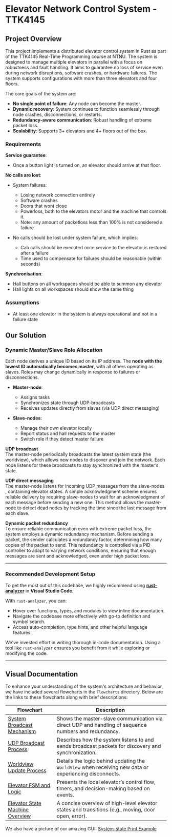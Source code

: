 # Elevator Network Control System - TTK4145

## Project Overview
This project implements a distributed elevator control system in Rust as part of the TTK4145 Real-Time Programming course at NTNU. The system is designed to manage multiple elevators in parallel with a focus on robustness and fault handling. It aims to guarantee no loss of service even during network disruptions, software crashes, or hardware failures. The system supports configurations with more than three elevators and four floors.

The core goals of the system are:
- **No single point of failure**: Any node can become the master.
- **Dynamic recovery**: System continues to function seamlessly through node crashes, disconnections, or restarts.
- **Redundancy-aware communication**: Robust handling of extreme packet loss.
- **Scalability**: Supports 3+ elevators and 4+ floors out of the box.


### Requirements
**Service guarantee**:  
- Once a button light is turned on, an elevator should arrive at that floor.  

**No calls are lost**:
- System failures: 
    - Losing network connection entirely
    - Software crashes
    - Doors that wont close
    - Powerloss, both to the elevators motor and the machine that controls it.
    - Note: any amount of packetloss less than 100% is not considered a failure 

- No calls should be lost under system failure, which implies:
    - Cab calls should be executed once service to the elevator is restored after a failure
    - Time used to compensate for failures should be reasonable (within seconds)

**Synchronisation**:
- Hall buttons on all workspaces should be able to summon any elevator
- Hall lights on all workspaces should show the same thing


### Assumptions
- At least one elevator in the system is always operational and not in a failure state


## Our Solution

### Dynamic Master/Slave Role Allocation
Each node derives a unique ID based on its IP address. The **node with the lowest ID automatically becomes master**, with all others operating as slaves. Roles may change dynamically in response to failures or disconnections.

- **Master-node**:
  - Assigns tasks
  - Synchronizes state through UDP-broadcasts
  - Receives updates directly from slaves (via UDP direct messaging)

- **Slave-nodes**:
  - Manage their own elevator locally
  - Report status and hall requests to the master
  - Switch role if they detect master failure


**UDP broadcast**  
The master-node periodically broadcasts the latest system state (the worldview), which allows new nodes to discover and join the network. Each node listens for these broadcasts to stay synchronized with the master’s state.

**UDP direct messaging**  
The master-node listens for incoming UDP messages from the slave-nodes , containing elevator states. A simple acknowledgment scheme ensures reliable delivery by requiring slave-nodes  to wait for an acknowledgment of each message before sending a new one. This method allows the master-node to detect dead nodes by tracking the time since the last message from each slave. 

**Dynamic packet redundancy**  
To ensure reliable communication even with extreme packet loss, the system employs a dynamic redundancy mechanism. Before sending a packet, the sender calculates a redundancy factor, determining how many copies of the packet to send. This redundancy is controlled via a PID controller to adapt to varying network conditions, ensuring that enough messages are sent and acknowledged, even under high packet loss.

---

### Recommended Development Setup

To get the most out of this codebase, we highly recommend using **[rust-analyzer](https://marketplace.visualstudio.com/items?itemName=rust-lang.rust-analyzer)** in **Visual Studio Code**.

With `rust-analyzer`, you can:
- Hover over functions, types, and modules to view inline documentation.
- Navigate the codebase more effectively with go-to definition and symbol search.
- Access auto-completion, type hints, and other helpful language features.

We've invested effort in writing thorough in-code documentation. Using a tool like `rust-analyzer` ensures you benefit from it while exploring or modifying the code.

---

## Visual Documentation

To enhance your understanding of the system's architecture and behavior, we have included several flowcharts in the `Flowcharts` directory. Below are the links to these flowcharts along with brief descriptions:


| Flowchart | Description |
|----------|-------------|
| [System Broadcast Mechanism](Flowcharts/Broadcast_direct.png) | Shows the master-slave communication via direct UDP and handling of sequence numbers and redundancy. |
| [UDP Broadcast Process](Flowcharts/UDP_broadcast.png) | Describes how the system listens to and sends broadcast packets for discovery and synchronization. |
| [Worldview Update Process](Flowcharts/update_wv.png) | Details the logic behind updating the `WorldView` when receiving new data or experiencing disconnects. |
| [Elevator FSM and Logic](Flowcharts/elev_fsm_and_logic.png) | Presents the local elevator’s control flow, timers, and decision-making based on events. |
| [Elevator State Machine Overview](Flowcharts/FSM.png) | A concise overview of high-level elevator states and transitions (e.g., moving, door open, error). |

We also have a picture of our amazing GUI:
[System-state Print Example](Pic/ElevatorGUI.png)

